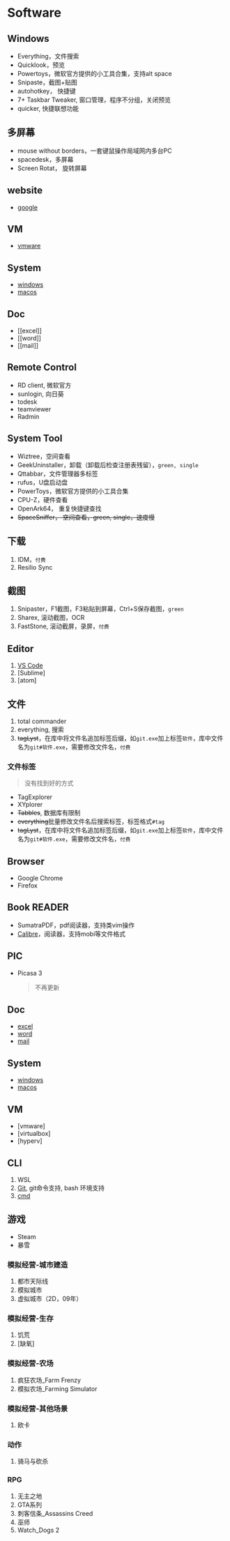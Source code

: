 # Software

## Windows

- Everything，文件搜索
- Quicklook，预览
- Powertoys，微软官方提供的小工具合集，支持alt space 
- Snipaste，截图+贴图
- autohotkey， 快捷键
- 7+ Taskbar Tweaker, 窗口管理，程序不分组，关闭预览
- quicker, 快捷联想功能

## 多屏幕

- mouse without borders，一套键鼠操作局域网内多台PC
- spacedesk，多屏幕
- Screen Rotat， 旋转屏幕

## website

- [google](Google.md)

## VM

- [vmware](vmware.md)

## System

- [windows](Windows.md)
- [macos](macos.md)

## Doc

- [[excel]]
- [[word]]
- [[mail]]

## Remote Control

- RD client, 微软官方
- sunlogin, 向日葵
- todesk
- teamviewer
- Radmin

## System Tool

- Wiztree，空间查看
- GeekUninstaller，卸载（卸载后检查注册表残留），`green, single`
- Qttabbar，文件管理器多标签
- rufus，U盘启动盘
- PowerToys，微软官方提供的小工具合集
- CPU-Z，硬件查看
- OpenArk64， 重复快捷键查找
- ~~SpaceSniffer， 空间查看，green, single，速度慢~~

## 下载

1. IDM，`付费`
2. Resilio Sync

## 截图

1. Snipaster，F1截图，F3粘贴到屏幕，Ctrl+S保存截图，`green`
2. Sharex, 滚动截图，OCR
3. FastStone, 滚动截屏，录屏，`付费`

## Editor

1. [VS Code](vscode.md)
2. [Sublime]
3. [atom]

## 文件

1. total commander
2. everything, 搜索
3. ~~tagLyst~~，在库中将文件名追加标签后缀，如`git.exe`加上标签`软件`，库中文件名为`git#软件.exe`，需要修改文件名，`付费`

### 文件标签

> 没有找到好的方式

- TagExplorer 
- XYplorer
- ~~Tabbles~~, 数据库有限制
- ~~everything~~批量修改文件名后搜索标签，标签格式`#tag`
- ~~tagLyst~~，在库中将文件名追加标签后缀，如`git.exe`加上标签`软件`，库中文件名为`git#软件.exe`，需要修改文件名，`付费`

## Browser

- Google Chrome
- Firefox

## Book READER

- SumatraPDF，pdf阅读器，支持类vim操作
- [Calibre](calibre.md)，阅读器，支持mobi等文件格式

## PIC

- Picasa 3
    > 不再更新

## Doc

- [excel](excel.md)
- [word](word.md)
- [mail](Mail.md)

## System

- [windows](Windows.md)
- [macos](macos.md)

## VM

- [vmware]
- [virtualbox]
- [hyperv]

## CLI

1. WSL
2. [Git](git.md), git命令支持, bash 环境支持
3. [cmd](cmd.md)

## 游戏

- Steam
- 暴雪

### 模拟经营-城市建造

1. 都市天际线
2. 模拟城市
3. 虚拟城市（2D，09年）

### 模拟经营-生存

1. 饥荒
2. [缺氧]

### 模拟经营-农场

1. 疯狂农场_Farm Frenzy
2. 模拟农场_Farming Simulator

### 模拟经营-其他场景

1. 欧卡

### 动作

1. 骑马与砍杀

### RPG

1. 无主之地
2. GTA系列
3. 刺客信条_Assassins Creed
4. 巫师
5. Watch_Dogs 2
